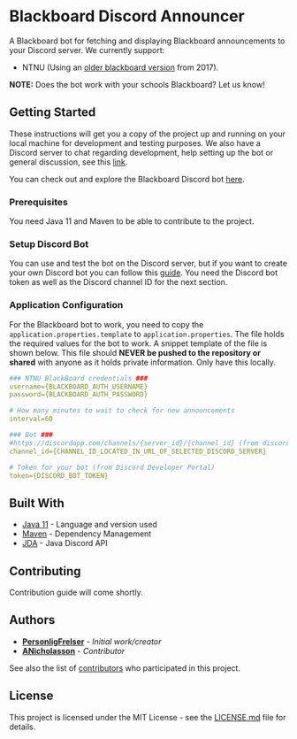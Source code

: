 # Blackboard Discord Announcer
A Blackboard bot for fetching and displaying Blackboard announcements to your Discord server.
We currently support:
 * NTNU (Using an [older blackboard version](https://innsida.ntnu.no/c/wiki/get_page_attachment?p_l_id=22780&nodeId=24647&title=Blackboard+-+Bruk+av+sandkasse&fileName=1_1_finne_frem.jpg) from 2017).
 
 **NOTE:** Does the bot work with your schools Blackboard? Let us know!

## Getting Started
These instructions will get you a copy of the project up and running on your local machine for 
development and testing purposes. We also have a Discord server to chat regarding development, 
help setting up the bot or general discussion, see this [link](https://discord.gg/a2sZxHR).

You can check out and explore the Blackboard Discord bot [here](https://discord.gg/a2sZxHR).

### Prerequisites
You need Java 11 and Maven to be able to contribute to the project.

### Setup Discord Bot

You can use and test the bot on the Discord server, but if you want to create your own 
Discord bot you can follow this [guide](https://discordpy.readthedocs.io/en/latest/discord.html). You 
need the Discord bot token as well as the Discord channel ID for the next section.

### Application Configuration
For the Blackboard bot to work, you need to copy the `application.properties.template` to 
`application.properties`. The file holds the required values for the bot to work.
A snippet template of the file is shown below. This file should **NEVER be pushed to the repository 
or shared** with anyone as it holds private information. Only have this locally.

```yaml
### NTNU BlackBoard credentials ###
username={BLACKBOARD_AUTH_USERNAME}
password={BLACKBOARD_AUTH_PASSWORD}

# How many minutes to wait to check for new announcements
interval=60

### Bot ###
#https://discordapp.com/channels/{server_id}/{channel_id} (from discord web app)
channel_id={CHANNEL_ID_LOCATED_IN_URL_OF_SELECTED_DISCORD_SERVER}

# Token for your bot (from Discord Developer Portal)
token={DISCORD_BOT_TOKEN}
```

## Built With
* [Java 11](https://www.oracle.com/java/technologies/javase-jdk11-downloads.html) - Language and 
version used
* [Maven](https://maven.apache.org/) - Dependency Management
* [JDA](https://github.com/DV8FromTheWorld/JDA) - Java Discord API

## Contributing
Contribution guide will come shortly.

## Authors
* **[PersonligFrelser](https://github.com/PersonligFrelser)** - *Initial work/creator*
* **[ANicholasson](https://github.com/ANicholasson)** - *Contributor*

See also the list of 
[contributors](https://github.com/PersonligFrelser/bb-discord-announcer/contributors) who 
participated in this project.

## License
This project is licensed under the MIT License - see the [LICENSE.md](LICENSE.md) file for details.
